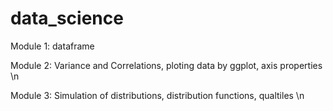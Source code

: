 # data_science

Module 1: dataframe

Module 2: Variance and Correlations, ploting data by ggplot, axis properties \n

Module 3: Simulation of distributions, distribution functions, qualtiles \n

